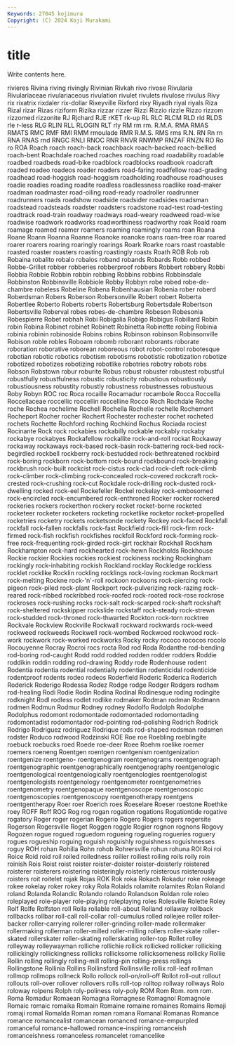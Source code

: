 ```yaml
---
Keywords: 27045 kojimura
Copyright: (C) 2024 Koji Murakami
---
```


# title

Write contents here.



rivieres Rivina riving rivingly Rivinian Rivkah rivo rivose Rivularia Rivulariaceae
rivulariaceous rivulation rivulet rivulets rivulose rivulus Rivy rix rixatrix rixdaler
rix-dollar Rixeyville Rixford rixy Riyadh riyal riyals Riza Rizal rizar
Rizas riziform Rizika rizzar rizzer Rizzi Rizzio rizzle Rizzo rizzom
rizzomed rizzonite RJ Rjchard RJE rKET rk-up RL RLC RLCM
RLD rld RLDS rle r-less RLG RLIN RLL RLOGIN RLT
rly RM rm rm. R.M.A. RMA RMAS RMATS RMC RMF
RMI RMM rmoulade RMR R.M.S. RMS rms R.N. RN Rn
rn RNA RNAS rnd RNGC RNLI RNOC RNR RNVR RNWMP
RNZAF RNZN RO Ro ro ROA Roach roach roach-back roachback
roach-backed roach-bellied roach-bent Roachdale roached roaches roaching road roadability roadable
roadbed roadbeds road-bike roadblock roadblocks roadbook roadcraft roaded roadeo roadeos
roader roaders road-faring roadfellow road-grading roadhead road-hoggish road-hoggism roadholding roadhouse
roadhouses roadie roadies roading roadite roadless roadlessness roadlike road-maker roadman
roadmaster road-oiling road-ready roadroller roadrunner roadrunners roads roadshow roadside roadsider
roadsides roadsman roadstead roadsteads roadster roadsters roadstone road-test road-testing roadtrack
road-train roadway roadways road-weary roadweed road-wise roadwise roadwork roadworks roadworthiness
roadworthy roak Roald roam roamage roamed roamer roamers roaming roamingly
roams roan Roana Roane Roann Roanna Roanne Roanoke roanoke roans
roan-tree roar roared roarer roarers roaring roaringly roarings Roark Roarke
roars roast roastable roasted roaster roasters roasting roastingly roasts Roath
ROB Rob rob Robaina robalito robalo robalos roband robands Robards
Robb robbed Robbe-Grillet robber robberies robberproof robbers Robbert robbery Robbi
Robbia Robbie Robbin robbin robbing Robbins robbins Robbinsdale Robbinston Robbinsville
Robbiole Robby Robbyn robe robed robe-de-chambre robeless Robeline Robena Robenhausian
Robenia rober roberd Roberdsman Robers Roberson Robersonville Robert robert Roberta
Robertlee Roberto Roberts roberts Robertsburg Robertsdale Robertson Robertsville Roberval robes
robes-de-chambre Robeson Robesonia Robespierre Robet robhah Robi Robigalia Robigo Robigus
Robillard Robin robin Robina Robinet robinet Robinett Robinetta Robinette robing
Robinia robinia robinin robinoside Robins robins Robinson robinson Robinsonville Robison
roble robles Roboam robomb roborant roborants roborate roboration roborative roborean
roboreous robot robot-control robotesque robotian robotic robotics robotism robotisms robotistic
robotization robotize robotized robotizes robotizing robotlike robotries robotry robots robs
Robson Robstown robur roburite Robus robust robuster robustest robustful robustfully
robustfulness robustic robusticity robustious robustiously robustiousness robustity robustly robustness robustnesses
robustuous Roby Robyn ROC roc Roca rocaille Rocamadur rocambole Rocca
Roccella Roccellaceae roccellic roccellin roccelline Rocco Roch Rochdale Roche roche
Rochea rochelime Rochell Rochella Rochelle rochelle Rochemont Rocheport Rocher rocher
Rochert Rochester rochester rochet rocheted rochets Rochette Rochford roching Rochkind
Rochus Rociada rociest Rocinante Rock rock rockabies rockabilly rockable rockably
rockaby rockabye rockabyes Rockafellow rockallite rock-and-roll rockat Rockaway rockaway rockaways
rock-based rock-basin rock-battering rock-bed rock-begirdled rockbell rockberry rock-bestudded rock-bethreatened rockbird
rock-boring rockborn rock-bottom rock-bound rockbound rock-breaking rockbrush rock-built rockcist rock-cistus
rock-clad rock-cleft rock-climb rock-climber rock-climbing rock-concealed rock-covered rockcraft rock-crested rock-crushing
rock-cut Rockdale rock-drilling rock-dusted rock-dwelling rocked rock-eel Rockefeller Rockel rockelay
rock-embosomed rock-encircled rock-encumbered rock-enthroned Rocker rocker rockered rockeries rockers rockerthon
rockery rocket rocket-borne rocketed rocketeer rocketer rocketers rocketing rocketlike rocketor
rocket-propelled rocketries rocketry rockets rocketsonde rockety Rockey rock-faced Rockfall rockfall
rock-fallen rockfalls rock-fast Rockfield rock-fill rock-firm rock-firmed rock-fish rockfish rockfishes
rockfoil Rockford rock-forming rock-free rock-frequenting rock-girded rock-girt rockhair Rockhall Rockham
Rockhampton rock-hard rockhearted rock-hewn Rockholds Rockhouse Rockie rockier Rockies rockies
rockiest rockiness rocking Rockingham rockingly rock-inhabiting rockish Rockland rocklay Rockledge
rockless rocklet rocklike Rocklin rockling rocklings rock-loving rockman Rockmart rock-melting
Rockne rock-'n'-roll rockoon rockoons rock-piercing rock-pigeon rock-piled rock-plant Rockport rock-pulverizing
rock-razing rock-reared rock-ribbed rockribbed rock-roofed rock-rooted rock-rose rockrose rockroses rock-rushing
rocks rock-salt rock-scarped rock-shaft rockshaft rock-sheltered rockskipper rockslide rockstaff rock-steady
rock-strewn rock-studded rock-throned rock-thwarted Rockton rock-torn rocktree Rockvale Rockview Rockville
Rockwall rockward rockwards rock-weed rockweed rockweeds Rockwell rock-wombed Rockwood rockwood
rock-work rockwork rock-worked rockworks Rocky rocky rococo rococos rocolo Rocouyenne
Rocray Rocroi rocs rocta Rod rod Roda Rodanthe rod-bending rod-boring
rod-caught Rodd rodd rodded rodden rodder rodders Roddie roddikin roddin
rodding rod-drawing Roddy rode Rodenhouse rodent Rodentia rodentia rodential rodentially
rodentian rodenticidal rodenticide rodentproof rodents rodeo rodeos Roderfield Roderic Roderica
Roderich Roderick Roderigo Rodessa Rodez Rodge rodge Rodger Rodgers rodham
rod-healing Rodi Rodie Rodin Rodina Rodinal Rodinesque roding rodingite rodknight
Rodl rodless rodlet rodlike rodmaker Rodman rodman Rodmann rodmen Rodmun
Rodmur Rodney rodney Rodolfo Rodolph Rodolphe Rodolphus rodomont rodomontade rodomontaded
rodomontading rodomontadist rodomontador rod-pointing rod-polishing Rodrich Rodrick Rodrigo Rodriguez rodriguez
Rodrique rods rod-shaped rodsman rodsmen rodster Roduco rodwood Rodzinski ROE
Roe roe Roebling roeblingite roebuck roebucks roed Roede roe-deer Roee
Roehm roelike roemer roemers roeneng Roentgen roentgen roentgenism roentgenization roentgenize
roentgeno- roentgenogram roentgenograms roentgenograph roentgenographic roentgenographically roentgenography roentgenologic roentgenological roentgenologically
roentgenologies roentgenologist roentgenologists roentgenology roentgenometer roentgenometries roentgenometry roentgenopaque roentgenoscope roentgenoscopic
roentgenoscopies roentgenoscopy roentgenotherapy roentgens roentgentherapy Roer roer Roerich roes Roeselare
Roeser roestone Roethke roey ROFF Roff ROG Rog rog rogan
rogation rogations Rogationtide rogative rogatory Roger roger rogerian Rogerio Rogero
Rogers rogers rogersite Rogerson Rogersville Roget Roggen roggle Rogier rognon
rognons Rogovy Rogozen rogue rogued roguedom rogueing rogueling rogueries roguery
rogues rogueship roguing roguish roguishly roguishness roguishnesses roguy ROH rohan
Rohilla Rohn rohob Rohrersville rohun rohuna ROI Roi roi Roice
Roid roid roil roiled roiledness roilier roiliest roiling roils roily
roin roinish Rois Roist roist roister roister-doister roister-doisterly roistered roisterer
roisterers roistering roisteringly roisterly roisterous roisterously roisters roit roitelet rojak
Rojas ROK Rok roka Rokach Rokadur roke rokeage rokee rokelay
roker rokey roky Rola Rolaids rolamite rolamites Rolan Roland roland
Rolanda Rolandic Rolando rolando Rolandson Roldan role roleo roleplayed role-player
role-playing roleplaying roles Rolesville Rolette Roley Rolf Rolfe Rolfston roll
Rolla rollable roll-about Rolland rollaway rollback rollbacks rollbar roll-call roll-collar
roll-cumulus rolled rollejee roller roller-backer roller-carrying rollerer roller-grinding roller-made rollermaker
rollermaking rollerman roller-milled roller-milling rollers roller-skate roller-skated rollerskater roller-skating rollerskating
roller-top Rollet rolley rolleyway rolleywayman rolliche rollichie rollick rollicked rollicker
rollicking rollickingly rollickingness rollicks rollicksome rollicksomeness rollicky Rollie Rollin rolling
rollingly rolling-mill rolling-pin rolling-press rollings Rollingstone Rollinia Rollins Rollinsford Rollinsville
rollix roll-leaf rollman rollmop rollmops rollneck Rollo rollock roll-on/roll-off Rollot
roll-out rollout rollouts roll-over rollover rollovers rolls roll-top rolltop rollway
rollways Rolo roloway rolpens Rolph roly-poliness roly-poly ROM Rom Rom.
rom rom. Roma Romadur Romaean Romagna Romagnese Romagnol Romagnole Romaic
romaic romaika Romain Romaine romaine romaines Romains Romaji romaji romal
Romalda Roman roman romana Romanal Romanas Romance romance romancealist romancean
romanced romance-empurpled romanceful romance-hallowed romance-inspiring romanceish romanceishness romanceless romancelet romancelike
